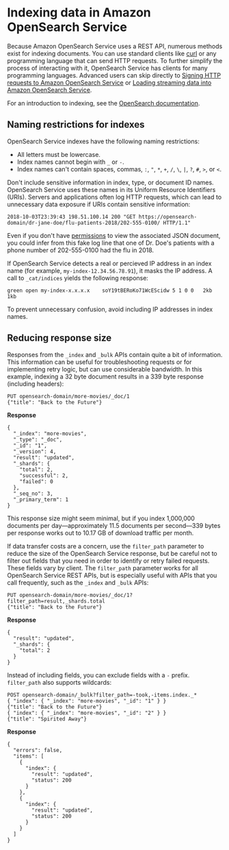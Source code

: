 # Indexing data in Amazon OpenSearch Service<a name="indexing"></a>

Because Amazon OpenSearch Service uses a REST API, numerous methods exist for indexing documents\. You can use standard clients like [curl](https://curl.haxx.se/) or any programming language that can send HTTP requests\. To further simplify the process of interacting with it, OpenSearch Service has clients for many programming languages\. Advanced users can skip directly to [Signing HTTP requests to Amazon OpenSearch Service](request-signing.md) or [Loading streaming data into Amazon OpenSearch Service](integrations.md)\.

For an introduction to indexing, see the [OpenSearch documentation](https://opensearch.org/docs/opensearch/index-data/)\.

## Naming restrictions for indexes<a name="indexing-naming"></a>

OpenSearch Service indexes have the following naming restrictions:
+ All letters must be lowercase\.
+ Index names cannot begin with `_` or `-`\.
+ Index names can't contain spaces, commas, `:`, `"`, `*`, `+`, `/`, `\`, `|`, `?`, `#`, `>`, or `<`\.

Don't include sensitive information in index, type, or document ID names\. OpenSearch Service uses these names in its Uniform Resource Identifiers \(URIs\)\. Servers and applications often log HTTP requests, which can lead to unnecessary data exposure if URIs contain sensitive information:

```
2018-10-03T23:39:43 198.51.100.14 200 "GET https://opensearch-domain/dr-jane-doe/flu-patients-2018/202-555-0100/ HTTP/1.1"
```

Even if you don't have [permissions](ac.md) to view the associated JSON document, you could infer from this fake log line that one of Dr\. Doe's patients with a phone number of 202\-555\-0100 had the flu in 2018\.

If OpenSearch Service detects a real or percieved IP address in an index name \(for example, `my-index-12.34.56.78.91`\), it masks the IP address\. A call to `_cat/indices` yields the following response:

```
green open my-index-x.x.x.x    soY19tBERoKo71WcEScidw 5 1 0 0   2kb  1kb
```

To prevent unnecessary confusion, avoid including IP addresses in index names\.

## Reducing response size<a name="indexing-size"></a>

Responses from the `_index` and `_bulk` APIs contain quite a bit of information\. This information can be useful for troubleshooting requests or for implementing retry logic, but can use considerable bandwidth\. In this example, indexing a 32 byte document results in a 339 byte response \(including headers\):

```
PUT opensearch-domain/more-movies/_doc/1
{"title": "Back to the Future"}
```

**Response**

```
{
  "_index": "more-movies",
  "_type": "_doc",
  "_id": "1",
  "_version": 4,
  "result": "updated",
  "_shards": {
    "total": 2,
    "successful": 2,
    "failed": 0
  },
  "_seq_no": 3,
  "_primary_term": 1
}
```

This response size might seem minimal, but if you index 1,000,000 documents per day—approximately 11\.5 documents per second—339 bytes per response works out to 10\.17 GB of download traffic per month\.

If data transfer costs are a concern, use the `filter_path` parameter to reduce the size of the OpenSearch Service response, but be careful not to filter out fields that you need in order to identify or retry failed requests\. These fields vary by client\. The `filter_path` parameter works for all OpenSearch Service REST APIs, but is especially useful with APIs that you call frequently, such as the `_index` and `_bulk` APIs:

```
PUT opensearch-domain/more-movies/_doc/1?filter_path=result,_shards.total
{"title": "Back to the Future"}
```

**Response**

```
{
  "result": "updated",
  "_shards": {
    "total": 2
  }
}
```

Instead of including fields, you can exclude fields with a `-` prefix\. `filter_path` also supports wildcards:

```
POST opensearch-domain/_bulk?filter_path=-took,-items.index._*
{ "index": { "_index": "more-movies", "_id": "1" } }
{"title": "Back to the Future"}
{ "index": { "_index": "more-movies", "_id": "2" } }
{"title": "Spirited Away"}
```

**Response**

```
{
  "errors": false,
  "items": [
    {
      "index": {
        "result": "updated",
        "status": 200
      }
    },
    {
      "index": {
        "result": "updated",
        "status": 200
      }
    }
  ]
}
```